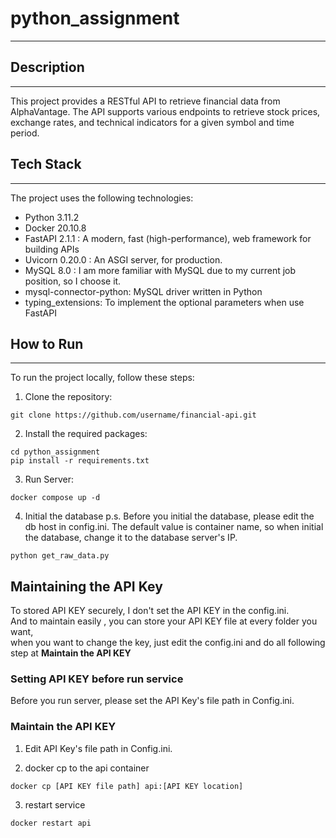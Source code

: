# python_assignment

---

## Description

---

This project provides a RESTful API to retrieve financial data from AlphaVantage. The API supports various endpoints to retrieve stock prices, exchange rates, and technical indicators for a given symbol and time period.

## Tech Stack

---

The project uses the following technologies:

- Python 3.11.2
- Docker 20.10.8
- FastAPI 2.1.1 : A modern, fast (high-performance), web framework for building APIs
- Uvicorn 0.20.0 : An ASGI server, for production.
- MySQL 8.0 : I am more familiar with MySQL due to my current job position, so I choose it.
- mysql-connector-python: MySQL driver written in Python
- typing_extensions: To implement the optional parameters when use FastAPI  

## How to Run

---

To run the project locally, follow these steps:

1. Clone the repository:

```
git clone https://github.com/username/financial-api.git
```

2. Install the required packages:

```
cd python_assignment
pip install -r requirements.txt

```

3. Run Server:

```
docker compose up -d
```

4. Initial the database
p.s. Before you initial the database, please edit the db host in config.ini.
     The default value is container name, so when initial the database, 
     change it to the database server's IP.
```
python get_raw_data.py
```

## Maintaining the API Key

To stored API KEY securely, I don't set the API KEY in the config.ini. <br>
And to maintain easily , you can store your API KEY file at every folder you want, <br>
when you want to change the key, just edit the config.ini and do all following step at **Maintain the API KEY**

### Setting API KEY before run service

Before you run server, please set the API Key's file path in Config.ini.


### Maintain the API KEY

1. Edit API Key's file path in Config.ini.

2. docker cp to the api container
```
docker cp [API KEY file path] api:[API KEY location]
```

3. restart service

```
docker restart api
```